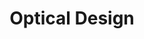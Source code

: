 ---
layout: posts_by_category
categories: optical-design
title: Optical Design
permalink: /category/optical-design
---
